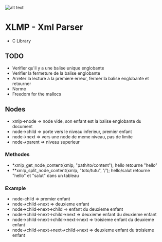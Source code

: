 ![alt text](https://upload.wikimedia.org/wikipedia/commons/thumb/9/9d/Xml_logo.svg/1280px-Xml_logo.svg.png)

# XLMP - Xml Parser

- C Library 

## TODO

- Verifier qu'il y a une balise unique englobante
- Verifier la fermeture de la balise englobante
- Arreter la lecture a la premiere erreur, fermer la balise englobante et retourner
- Norme
- Freedom for the mallocs

## Nodes

- xmlp->node => node vide, son enfant est la balise englobante du document
- node->child => porte vers le niveau inferieur, premier enfant
- node->next => vers une node de meme niveau, pas de limite
- node->parent => niveau superieur

### Methodes

- *xmlp_get_node_content(xmlp, "path/to/content");
	<path><to><content>hello</content></to></path>
	retourne "hello" 
- **xmlp_split_node_content(xmlp, "toto/tutu", '/');
	<toto><tutu>hello/salut</tutu></toto>
	retourne "hello" et "salut" dans un tableau

### Example

- node-child => premier enfant
- node->child->next => deuxieme enfant
- node->child->next->child => enfant du deuxieme enfant
- node->child->next->child->next => deuxieme enfant du deuxieme enfant
- node->child->next->child->next->next => troisieme enfant du deuxieme enfant
- node->child->next->next->child->next => deuxieme enfant du troisieme enfant